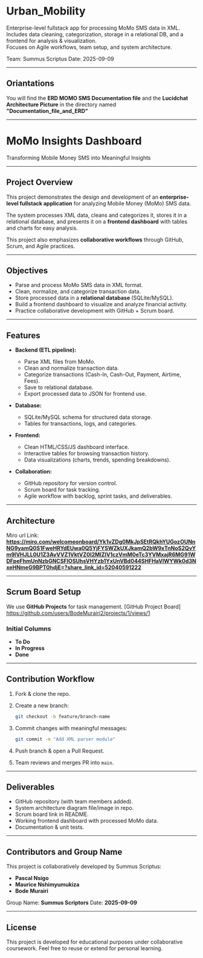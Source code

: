 # Urban_Mobility

Enterprise-level fullstack app for processing MoMo SMS data in XML.  
Includes data cleaning, categorization, storage in a relational DB, and a frontend for analysis & visualization.  
Focuses on Agile workflows, team setup, and system architecture.  

Team: Summus Scriptus
 Date: 2025-09-09  

---

## Oriantations
 You will find the **ERD MOMO SMS Documentation file** and 
 the **Lucidchat Architecture Picture** in the directory named **"Documentation_file_and_ERD"** 

---

# MoMo Insights Dashboard

Transforming Mobile Money SMS into Meaningful Insights  

---

## Project Overview
This project demonstrates the design and development of an **enterprise-level fullstack application** for analyzing Mobile Money (MoMo) SMS data.  

The system processes XML data, cleans and categorizes it, stores it in a relational database, and presents it on a **frontend dashboard** with tables and charts for easy analysis.  

This project also emphasizes **collaborative workflows** through GitHub, Scrum, and Agile practices.  

---

## Objectives
- Parse and process MoMo SMS data in XML format.
- Clean, normalize, and categorize transaction data.
- Store processed data in a **relational database** (SQLite/MySQL).
- Build a frontend dashboard to visualize and analyze financial activity.
- Practice collaborative development with GitHub + Scrum board.

---

## Features
- **Backend (ETL pipeline):**
  - Parse XML files from MoMo.
  - Clean and normalize transaction data.
  - Categorize transactions (Cash-In, Cash-Out, Payment, Airtime, Fees).
  - Save to relational database.
  - Export processed data to JSON for frontend use.

- **Database:**
  - SQLite/MySQL schema for structured data storage.
  - Tables for transactions, logs, and categories.

- **Frontend:**
  - Clean HTML/CSS/JS dashboard interface.
  - Interactive tables for browsing transaction history.
  - Data visualizations (charts, trends, spending breakdowns).

- **Collaboration:**
  - GitHub repository for version control.
  - Scrum board for task tracking.
  - Agile workflow with backlog, sprint tasks, and deliverables.

---

## Architecture 

Miro url Link: **https://miro.com/welcomeonboard/Yk1vZDg0MkJpSEtRQkhYUGozOUNnNG9yamQ0S1FweHRYdEUwa0Q5YjFYSWZkUXJkamQ2bW9xTnNoS2QvYm9lVHJLL0U1Z3AvVVZ1VktVZ0I2MlZIV1czVmM0eTc3YVMxajR6MG91WDFpeFhmUnNzbGNCSFlOSUhsVHYzb1YxUnVBd044SHFHaVlWYWk0d3NxeHNmeG9BPT0hdjE=?share_link_id=52040591222**

---

## Scrum Board Setup

We use **GitHub Projects** for task management.
[GitHub Project Board] https://github.com/users/BodeMurairi2/projects/1/views/1


### Initial Columns

* **To Do**
* **In Progress**
* **Done**

---

## Contribution Workflow

1. Fork & clone the repo.
2. Create a new branch:

   ```bash
   git checkout -b feature/branch-name
   ```
3. Commit changes with meaningful messages:

   ```bash
   git commit -m "Add XML parser module"
   ```
4. Push branch & open a Pull Request.
5. Team reviews and merges PR into `main`.

---

## Deliverables

* GitHub repository (with team members added).
* System architecture diagram file/image in repo.
* Scrum board link in README.
* Working frontend dashboard with processed MoMo data.
* Documentation & unit tests.

---

## Contributors and Group Name

This project is collaboratively developed by Summus Scriptus:

* **Pascal Nsigo**
* **Maurice Nshimyumukiza**
* **Bode Murairi**

 Group Name: **Summus Scriptors**
 Date: **2025-09-09**  

---

## License

This project is developed for educational purposes under collaborative coursework.
Feel free to reuse or extend for personal learning.
